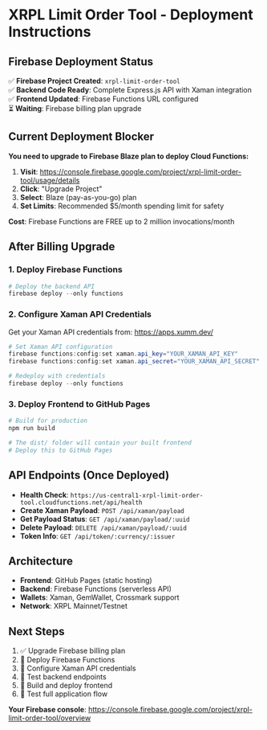 # XRPL Limit Order Tool - Deployment Instructions

## Firebase Deployment Status

✅ **Firebase Project Created**: `xrpl-limit-order-tool`  
✅ **Backend Code Ready**: Complete Express.js API with Xaman integration  
✅ **Frontend Updated**: Firebase Functions URL configured  
⏳ **Waiting**: Firebase billing plan upgrade  

## Current Deployment Blocker

**You need to upgrade to Firebase Blaze plan to deploy Cloud Functions:**

1. **Visit**: https://console.firebase.google.com/project/xrpl-limit-order-tool/usage/details
2. **Click**: "Upgrade Project" 
3. **Select**: Blaze (pay-as-you-go) plan
4. **Set Limits**: Recommended $5/month spending limit for safety

**Cost**: Firebase Functions are FREE up to 2 million invocations/month

## After Billing Upgrade

### 1. Deploy Firebase Functions

```powershell
# Deploy the backend API
firebase deploy --only functions
```

### 2. Configure Xaman API Credentials

Get your Xaman API credentials from: https://apps.xumm.dev/

```powershell
# Set Xaman API configuration
firebase functions:config:set xaman.api_key="YOUR_XAMAN_API_KEY"
firebase functions:config:set xaman.api_secret="YOUR_XAMAN_API_SECRET"

# Redeploy with credentials
firebase deploy --only functions
```

### 3. Deploy Frontend to GitHub Pages

```powershell
# Build for production
npm run build

# The dist/ folder will contain your built frontend
# Deploy this to GitHub Pages
```

## API Endpoints (Once Deployed)

- **Health Check**: `https://us-central1-xrpl-limit-order-tool.cloudfunctions.net/api/health`
- **Create Xaman Payload**: `POST /api/xaman/payload`
- **Get Payload Status**: `GET /api/xaman/payload/:uuid`
- **Delete Payload**: `DELETE /api/xaman/payload/:uuid`
- **Token Info**: `GET /api/token/:currency/:issuer`

## Architecture

- **Frontend**: GitHub Pages (static hosting)
- **Backend**: Firebase Functions (serverless API)
- **Wallets**: Xaman, GemWallet, Crossmark support
- **Network**: XRPL Mainnet/Testnet

## Next Steps

1. ✅ Upgrade Firebase billing plan
2. 🔄 Deploy Firebase Functions
3. 🔄 Configure Xaman API credentials  
4. 🔄 Test backend endpoints
5. 🔄 Build and deploy frontend
6. 🔄 Test full application flow

**Your Firebase console**: https://console.firebase.google.com/project/xrpl-limit-order-tool/overview
